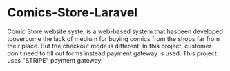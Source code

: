 # Comics-Store-Laravel
Comic Store website syste, is a web-based system that hasbeen developed toovercome the lack of medium for buying comics from the shops far from their place. But the checkout mode is different. In this project, customer don't need to fill out forms instead payment gateway is used. This project uses "STRIPE" payment gateway.
